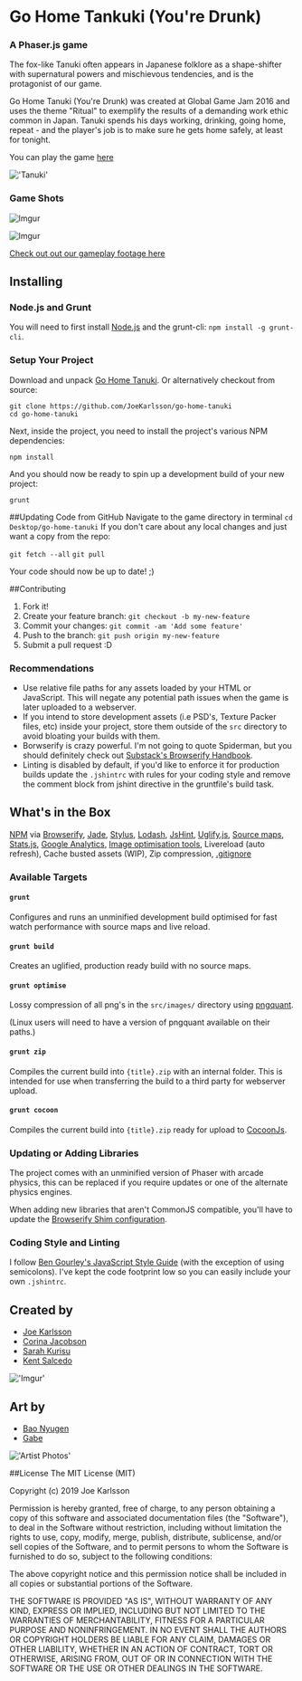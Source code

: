 # Go Home Tankuki (You're Drunk)
### A Phaser.js game

The fox-like Tanuki often appears in Japanese folklore as a shape-shifter with supernatural powers and mischievous tendencies, and is the protagonist of our game.

Go Home Tanuki (You're Drunk) was created at Global Game Jam 2016 and uses the theme "Ritual" to exemplify the results of a demanding work ethic common in Japan. Tanuki spends his days working, drinking, going home, repeat - and the player's job is to make sure he gets home safely, at least for tonight.

You can play the game [here](https://go-home-tanuki.herokuapp.com/)

!['Tanuki'](http://49.media.tumblr.com/1f54a0a8c9086a95b2438edcc68cf7b9/tumblr_mnbosfY7oz1roqda3o1_500.gif)

### Game Shots

![Imgur](https://i.imgur.com/i6F8OoS.png)

![Imgur](https://i.imgur.com/0dQ6Z5k.png)

[Check out out our gameplay footage here](https://youtu.be/7DED6sdNvCY)

## Installing

### Node.js and Grunt

You will need to first install [Node.js](http://nodejs.org/download/) and the grunt-cli: `npm install -g grunt-cli`.

### Setup Your Project

Download and unpack [Go Home Tanuki](https://github.com/JoeKarlsson/go-home-tanuki). Or alternatively checkout from source:

    git clone https://github.com/JoeKarlsson/go-home-tanuki
    cd go-home-tanuki

Next, inside the project, you need to install the project's various NPM dependencies:

    npm install

And you should now be ready to spin up a development build of your new project:

    grunt

##Updating Code from GitHub
Navigate to the game directory in terminal ```cd Desktop/go-home-tanuki```
If you don't care about any local changes and just want a copy from the repo:

```git fetch --all```
```git pull```

Your code should now be up to date! ;)

##Contributing
1. Fork it!
2. Create your feature branch: ```git checkout -b my-new-feature```
3. Commit your changes: ```git commit -am 'Add some feature'```
4. Push to the branch: ````git push origin my-new-feature````
5. Submit a pull request :D

### Recommendations

* Use relative file paths for any assets loaded by your HTML or JavaScript. This will negate any potential path issues when the game is later uploaded to a webserver.
* If you intend to store development assets (i.e PSD's, Texture Packer files, etc) inside your project, store them outside of the `src` directory to avoid bloating your builds with them.
* Borwserify is crazy powerful. I'm not going to quote Spiderman, but you should definitely check out [Substack's Browserify Handbook](https://github.com/substack/browserify-handbook).
* Linting is disabled by default, if you'd like to enforce it for production builds update the `.jshintrc` with rules for your coding style and remove the comment block from jshint directive in the gruntfile's build task.

## What's in the Box

[NPM](https://www.npmjs.org/) via [Browserify](https://browserify.org/), [Jade](https://jade-lang.com/), [Stylus](https://learnboost.github.io/stylus/), [Lodash](http://lodash.com/), [JsHint](http://www.jshint.com/), [Uglify.js](https://github.com/mishoo/UglifyJS), [Source maps](http://www.html5rocks.com/en/tutorials/developertools/sourcemaps/), [Stats.js](https://github.com/mrdoob/stats.js/), [Google Analytics](http://www.google.com/analytics/), [Image optimisation tools](http://pngquant.org/), Livereload (auto refresh), Cache busted assets (WIP), Zip compression, [.gitignore](https://github.com/serby/GitIgnore)

### Available Targets

#### `grunt`

Configures and runs an unminified development build optimised for fast watch performance with source maps and live reload.

#### `grunt build`

Creates an uglified, production ready build with no source maps.

#### `grunt optimise`

Lossy compression of all png's in the `src/images/` directory using [pngquant](http://pngquant.org/).

(Linux users will need to have a version of pngquant available on their paths.)

#### `grunt zip`

Compiles the current build into `{title}.zip` with an internal folder. This is intended for use when transferring the build to a third party for webserver upload.

#### `grunt cocoon`

Compiles the current build into `{title}.zip` ready for upload to [CocoonJs](https://www.ludei.com/cocoonjs/).

### Updating or Adding Libraries

The project comes with an unminified version of Phaser with arcade physics, this can be replaced if you require updates or one of the alternate physics engines.

When adding new libraries that aren't CommonJS compatible, you'll have to update the [Browserify Shim configuration](https://github.com/thlorenz/browserify-shim#3-provide-browserify-shim-config).

### Coding Style and Linting

I follow [Ben Gourley's JavaScript Style Guide](https://github.com/bengourley/js-style-guide) (with the exception of using semicolons). I've kept the code footprint low so you can easily include your own `.jshintrc`.

## Created by

  * [Joe Karlsson](https://www.joekarlsson.com/)
  * [Corina Jacobson](https://github.com/corinajacobson)
  * [Sarah Kurisu](https://github.com/skurisu)
  * [Kent Salcedo](https://github.com/kentsalcedo)

!['Imgur'](http://i.imgur.com/Rulmw1r.jpg)

## Art by

  * [Bao Nyugen]()
  * [Gabe]()

!['Artist Photos'](https://i.imgur.com/u9eqbOJ.jpg)

##License
The MIT License (MIT)

Copyright (c) 2019 Joe Karlsson

Permission is hereby granted, free of charge, to any person obtaining a copy
of this software and associated documentation files (the "Software"), to deal
in the Software without restriction, including without limitation the rights
to use, copy, modify, merge, publish, distribute, sublicense, and/or sell
copies of the Software, and to permit persons to whom the Software is
furnished to do so, subject to the following conditions:

The above copyright notice and this permission notice shall be included in all
copies or substantial portions of the Software.

THE SOFTWARE IS PROVIDED "AS IS", WITHOUT WARRANTY OF ANY KIND, EXPRESS OR
IMPLIED, INCLUDING BUT NOT LIMITED TO THE WARRANTIES OF MERCHANTABILITY,
FITNESS FOR A PARTICULAR PURPOSE AND NONINFRINGEMENT. IN NO EVENT SHALL THE
AUTHORS OR COPYRIGHT HOLDERS BE LIABLE FOR ANY CLAIM, DAMAGES OR OTHER
LIABILITY, WHETHER IN AN ACTION OF CONTRACT, TORT OR OTHERWISE, ARISING FROM,
OUT OF OR IN CONNECTION WITH THE SOFTWARE OR THE USE OR OTHER DEALINGS IN THE
SOFTWARE.

